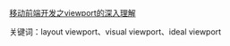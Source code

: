 [移动前端开发之viewport的深入理解](http://www.cnblogs.com/2050/p/3877280.html)

关键词：layout viewport、visual viewport、ideal viewport